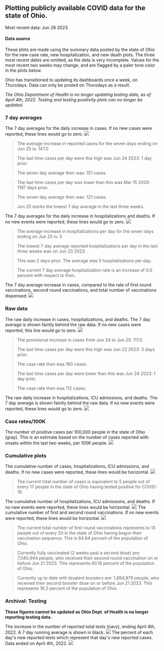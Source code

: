 ## Plotting publicly available COVID data for the state of Ohio. 

Most recent data: Jun 28 2023. 

#### Data source
These plots are made using the summary data posted by the state of Ohio for the new case rate,
    new hospitalization, and new death plots. The three most recent dates are omitted, as the data is very incomplete. Values for the most recent two weeks may change, and are flagged by a paler tone color in the plots below. 

Ohio has transitioned to updating its dashboards once a week, on Thursdays. Data can only be posted on Thursdays as a result. 

*The Ohio Department of Health is no longer updating testing data, as of April 4th, 2022. Testing and testing positivity plots can no longer be updated.* 

### 7 day averages
The 7 day averages for the daily increase in cases. If no new cases were reported, these lines would go to zero.
![](7dayaverage_cases.png)

>The average increase in reported cases for the seven days ending on Jun 25 is: 147.0
>
>The last time cases per day were this high was Jun 24 2023: 1 day prior.
>
>The seven day average then was: 151 cases.

>
>The last time cases per day was lower than this was Mar 15 2020: 1197 days prior.
>
>The seven day average then was: 121 cases.
>
>Jun 25 marks the lowest 7 day average in the last three weeks.

The 7 day averages for the daily increase in hospitalizations and deaths. If no new events were reported, these lines would go to zero.
![](7dayaverage_hospital.png)

>The average increase in hospitalizations per day for the seven days ending on Jun 25 is: 5
>
>The lowest 7 day average reported hospitalizations per day in the last three weeks was on Jun 23 2023.
>
>This was 2 days prior. The average was 5 hospitalizations per day.
>
>The current 7 day average hospitalization rate is an increase of 0.0 percent with respect to then.

The 7 day average increase in cases, compared to the rate of first round vaccinations, second round vaccinations, and total number of vaccinations dispensed:
![](DailyVaccinationsCases.png)

### Raw data
The raw daily increase in cases, hospitalizations, and deaths. The 7 day average is shown faintly behind the raw data. If no new cases were reported, this line would go to zero.
![](DailyCases.png)

>The provisional increase in cases from Jun 24 to Jun 25: 117.0 
>
>The last time cases per day were this high was Jun 22 2023: 3 days prior. 
>
>The case rate then was 160 cases.
>
>The last time cases per day were lower than this was Jun 24 2023: 1 day prior. 
>
>The case rate then was 112 cases.

The raw daily increase in hospitalizations, ICU admissions, and deaths. The 7 day average is shown faintly behind the raw data. If no new events were reported, these lines would go to zero.
![](DailyHospitalizations.png)

### Case rates/100K 

The number of positive cases per 100,000 people in the state of Ohio (gray). This is an estimate based on the number of cases reported with onsets within the last two weeks, per 100K people.
![](7dayaverage_rate.png)
### Cumulative plots
The cumulative number of cases, hospitalizations, ICU admissions, and deaths. If no new cases were reported, these lines would be horizontal.
![](Cases.png)

>The current total number of cases is equivalent to 5 people out of every 17 people in the state of Ohio having tested positive for COVID-19.

The cumulative number of hospitalizations, ICU admissions, and deaths. If no new events were reported, these lines would be horizontal.
![](Hospitalizations.png)
The cumulative number of first and second round vaccinations. If no new events were reported, these lines would be horizontal.
![](Vaccinations.png)

>The current total number of first round vaccinations represents to 13 people out of every 20 in the state of Ohio having begun their vaccination sequence.
>This is 64.94 percent of the population of Ohio.

>Currently fully vaccinated (2 weeks past a second dose) are: 7,040,944 people, who received their second round vaccination on or before Jun 21 2023.
>This represents 60.18 percent of the population of Ohio.

>Currently up to date with bivalent boosters are: 1,894,879 people, who received their second booster dose on or before Jun 21 2023.
>This represents 16.2 percent of the population of Ohio.

### Archival: Testing
**These figures cannot be updated as Ohio Dept. of Health is no longer reporting testing data.**

The increase in the number of reported total tests (navy), ending April 4th, 2022. A 7 day running average is shown in black.
![](DailyTests.png)
The percent of each day's new reported tests which represent that day's new reported cases. Data ended on April 4th, 2022.
![](percentpositive_tests.png)


